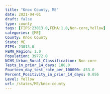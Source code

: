 ```yaml
---
title: "Knox County, ME"
date: 2021-04-01
draft: false
type: county
tags: [FIPS:23013.0,FEMA:1.0,Non-core,Yellow]
categories: [ME]
County: Knox County
State: ME
FIPS: 23013.0
FEMA_Region: 1.0
Population: 39772.0
NCHS_Urban_Rural_Classification: Non-core
Tests_in_prior_14_days: 180.0
Fourteen_day_test_rate_per_100000: 453.0
Percent_Positivity_in_prior_14_days: 0.056
Level: Yellow
url: /states/ME/knox-county
---
```




